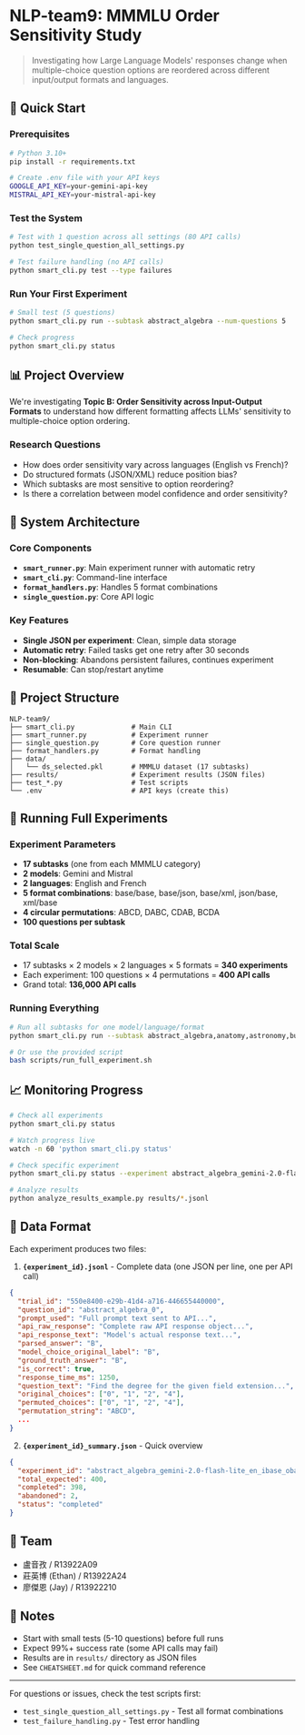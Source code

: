 # NLP-team9: MMMLU Order Sensitivity Study

> Investigating how Large Language Models' responses change when multiple-choice question options are reordered across different input/output formats and languages.

## 🚀 Quick Start

### Prerequisites
```bash
# Python 3.10+
pip install -r requirements.txt

# Create .env file with your API keys
GOOGLE_API_KEY=your-gemini-api-key
MISTRAL_API_KEY=your-mistral-api-key
```

### Test the System
```bash
# Test with 1 question across all settings (80 API calls)
python test_single_question_all_settings.py

# Test failure handling (no API calls)
python smart_cli.py test --type failures
```

### Run Your First Experiment
```bash
# Small test (5 questions)
python smart_cli.py run --subtask abstract_algebra --num-questions 5

# Check progress
python smart_cli.py status
```

## 📊 Project Overview

We're investigating **Topic B: Order Sensitivity across Input-Output Formats** to understand how different formatting affects LLMs' sensitivity to multiple-choice option ordering.

### Research Questions
- How does order sensitivity vary across languages (English vs French)?
- Do structured formats (JSON/XML) reduce position bias?
- Which subtasks are most sensitive to option reordering?
- Is there a correlation between model confidence and order sensitivity?

## 🔧 System Architecture

### Core Components
- **`smart_runner.py`**: Main experiment runner with automatic retry
- **`smart_cli.py`**: Command-line interface
- **`format_handlers.py`**: Handles 5 format combinations
- **`single_question.py`**: Core API logic

### Key Features
- **Single JSON per experiment**: Clean, simple data storage
- **Automatic retry**: Failed tasks get one retry after 30 seconds
- **Non-blocking**: Abandons persistent failures, continues experiment
- **Resumable**: Can stop/restart anytime

## 📁 Project Structure

```
NLP-team9/
├── smart_cli.py              # Main CLI
├── smart_runner.py           # Experiment runner
├── single_question.py        # Core question runner
├── format_handlers.py        # Format handling
├── data/
│   └── ds_selected.pkl       # MMMLU dataset (17 subtasks)
├── results/                  # Experiment results (JSON files)
├── test_*.py                 # Test scripts
└── .env                      # API keys (create this)
```

## 🎯 Running Full Experiments

### Experiment Parameters
- **17 subtasks** (one from each MMMLU category)
- **2 models**: Gemini and Mistral
- **2 languages**: English and French
- **5 format combinations**: base/base, base/json, base/xml, json/base, xml/base
- **4 circular permutations**: ABCD, DABC, CDAB, BCDA
- **100 questions per subtask**

### Total Scale
- 17 subtasks × 2 models × 2 languages × 5 formats = **340 experiments**
- Each experiment: 100 questions × 4 permutations = **400 API calls**
- Grand total: **136,000 API calls**

### Running Everything
```bash
# Run all subtasks for one model/language/format
python smart_cli.py run --subtask abstract_algebra,anatomy,astronomy,business_ethics,college_biology,college_chemistry,college_computer_science,econometrics,electrical_engineering,formal_logic,global_facts,high_school_european_history,high_school_geography,high_school_government_and_politics,high_school_psychology,human_sexuality,international_law --format all --en --fr

# Or use the provided script
bash scripts/run_full_experiment.sh
```

## 📈 Monitoring Progress

```bash
# Check all experiments
python smart_cli.py status

# Watch progress live
watch -n 60 'python smart_cli.py status'

# Check specific experiment
python smart_cli.py status --experiment abstract_algebra_gemini-2.0-flash-lite_en_ibase_obase

# Analyze results
python analyze_results_example.py results/*.jsonl
```

## 🔬 Data Format

Each experiment produces two files:

1. **`{experiment_id}.jsonl`** - Complete data (one JSON per line, one per API call)
```json
{
  "trial_id": "550e8400-e29b-41d4-a716-446655440000",
  "question_id": "abstract_algebra_0", 
  "prompt_used": "Full prompt text sent to API...",
  "api_raw_response": "Complete raw API response object...",
  "api_response_text": "Model's actual response text...",
  "parsed_answer": "B",
  "model_choice_original_label": "B",
  "ground_truth_answer": "B",
  "is_correct": true,
  "response_time_ms": 1250,
  "question_text": "Find the degree for the given field extension...",
  "original_choices": ["0", "1", "2", "4"],
  "permuted_choices": ["0", "1", "2", "4"],
  "permutation_string": "ABCD",
  ...
}
```

2. **`{experiment_id}_summary.json`** - Quick overview
```json
{
  "experiment_id": "abstract_algebra_gemini-2.0-flash-lite_en_ibase_obase",
  "total_expected": 400,
  "completed": 398,
  "abandoned": 2,
  "status": "completed"
}
```

## 👥 Team

- 盧音孜 / R13922A09
- 莊英博 (Ethan) / R13922A24
- 廖傑恩 (Jay) / R13922210

## 📝 Notes

- Start with small tests (5-10 questions) before full runs
- Expect 99%+ success rate (some API calls may fail)
- Results are in `results/` directory as JSON files
- See `CHEATSHEET.md` for quick command reference

---

For questions or issues, check the test scripts first:
- `test_single_question_all_settings.py` - Test all format combinations
- `test_failure_handling.py` - Test error handling